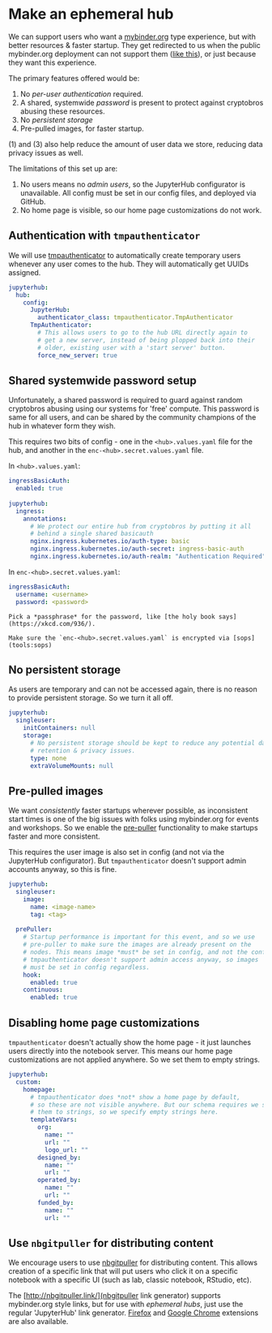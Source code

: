 # Make an ephemeral hub

We can support users who want a [mybinder.org](https://mybinder.org)
type experience, but with better resources & faster startup. They get
redirected to us when the public mybinder.org deployment can not
support them ([like this](https://github.com/jupyterhub/mybinder.org-deploy/issues/2534)),
or just because they want this experience.

The primary features offered would be:

1. No *per-user authentication* required.
2. A shared, systemwide *password* is present to protect against cryptobros
   abusing these resources.
3. No *persistent storage*
4. Pre-pulled images, for faster startup.

(1) and (3) also help reduce the amount of user data we store, reducing data
privacy issues as well.

The limitations of this set up are:

1. No users means no *admin users*, so the JupyterHub configurator is unavailable.
   All config must be set in our config files, and deployed via GitHub.
2. No home page is visible, so our home page customizations do not work.

## Authentication with `tmpauthenticator`

We will use [tmpauthenticator](https://github.com/jupyterhub/tmpauthenticator)
to automatically create temporary users whenever any user comes to the hub.
They will automatically get UUIDs assigned.

```yaml
jupyterhub:
  hub:
    config:
      JupyterHub:
        authenticator_class: tmpauthenticator.TmpAuthenticator
      TmpAuthenticator:
        # This allows users to go to the hub URL directly again to
        # get a new server, instead of being plopped back into their
        # older, existing user with a 'start server' button.
        force_new_server: true
```

## Shared systemwide password setup

Unfortunately, a shared password is required to guard against random cryptobros
abusing using our systems for 'free' compute. This password is same for all
users, and can be shared by the community champions of the hub in whatever
form they wish.

This requires two bits of config - one in the `<hub>.values.yaml` file for the hub,
and another in the `enc-<hub>.secret.values.yaml` file.

In `<hub>.values.yaml`:

```yaml
ingressBasicAuth:
  enabled: true
  
jupyterhub:
  ingress:
    annotations:
      # We protect our entire hub from cryptobros by putting it all
      # behind a single shared basicauth
      nginx.ingress.kubernetes.io/auth-type: basic
      nginx.ingress.kubernetes.io/auth-secret: ingress-basic-auth
      nginx.ingress.kubernetes.io/auth-realm: "Authentication Required"
```

In `enc-<hub>.secret.values.yaml`:
```yaml
ingressBasicAuth:
  username: <username>
  password: <password>
```

```{tip}
Pick a *passphrase* for the password, like [the holy book says](https://xkcd.com/936/).
```

```{note}
Make sure the `enc-<hub>.secret.values.yaml` is encrypted via [sops](tools:sops)
```

## No persistent storage

As users are temporary and can not be accessed again, there is no reason to
provide persistent storage. So we turn it all off.

```yaml
jupyterhub:
  singleuser:
    initContainers: null
    storage:
      # No persistent storage should be kept to reduce any potential data
      # retention & privacy issues.
      type: none
      extraVolumeMounts: null
```


## Pre-pulled images

We want *consistently* faster startups wherever possible, as inconsistent start
times is one of the big issues with folks using mybinder.org for events and
workshops. So we enable the [pre-puller](https://z2jh.jupyter.org/en/latest/administrator/optimization.html#pulling-images-before-users-arrive)
functionality to make startups faster and more consistent.

This requires the user image is also set in config (and not via the JupyterHub
configurator). But `tmpauthenticator` doesn't support admin accounts anyway,
so this is fine.

```yaml
jupyterhub:
  singleuser:
    image:
      name: <image-name>
      tag: <tag>
      
  prePuller:
    # Startup performance is important for this event, and so we use
    # pre-puller to make sure the images are already present on the
    # nodes. This means image *must* be set in config, and not the configurator.
    # tmpauthenticator doesn't support admin access anyway, so images
    # must be set in config regardless.
    hook:
      enabled: true
    continuous:
      enabled: true
```

## Disabling home page customizations

`tmpauthenticator` doesn't actually show the home page - it just launches
users directly into the notebook server. This means our home page customizations
are not applied anywhere. So we set them to empty strings.

```yaml
jupyterhub:
  custom:
    homepage:
      # tmpauthenticator does *not* show a home page by default,
      # so these are not visible anywhere. But our schema requires we set
      # them to strings, so we specify empty strings here.
      templateVars:
        org:
          name: ""
          url: ""
          logo_url: ""
        designed_by:
          name: ""
          url: ""
        operated_by:
          name: ""
          url: ""
        funded_by:
          name: ""
          url: ""
```

## Use `nbgitpuller` for distributing content

We encourage users to use [nbgitpuller](https://github.com/jupyterhub/nbgitpuller)
for distributing content. This allows creation of a specific link that will
put users who click it on a specific notebook with a specific UI (such as lab,
classic notebook, RStudio, etc).

The [http://nbgitpuller.link/](nbgitpuller link generator) supports mybinder.org
style links, but for use with *ephemeral hubs*, just use the regular 'JupyterHub'
link generator. [Firefox](https://addons.mozilla.org/en-US/firefox/addon/nbgitpuller-link-generator/)
and [Google Chrome](https://chrome.google.com/webstore/detail/nbgitpuller-link-generato/hpdbdpklpmppnoibabdkkhnfhkkehgnc)
extensions are also available.

